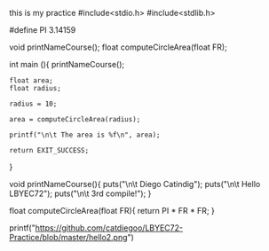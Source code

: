 this is my practice 
#include<stdio.h>
#include<stdlib.h>

#define PI 3.14159

void printNameCourse();
float computeCircleArea(float FR);

int main (){
	printNameCourse();
	
	
	float area;
	float radius;
	
	radius = 10;
	
	area = computeCircleArea(radius);
	
	printf("\n\t The area is %f\n", area);
	
	return EXIT_SUCCESS;
}

void printNameCourse(){
	puts("\n\t Diego Catindig");
	puts("\n\t Hello LBYEC72");
	puts("\n\t 3rd compile!");
}

float computeCircleArea(float FR){
	return PI * FR * FR;
}

printf("https://github.com/catdiegoo/LBYEC72-Practice/blob/master/hello2.png")
